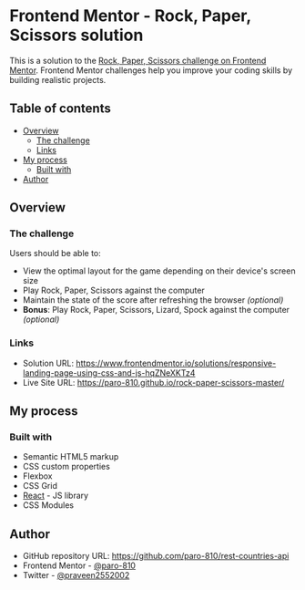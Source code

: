 # Frontend Mentor - Rock, Paper, Scissors solution

This is a solution to the [Rock, Paper, Scissors challenge on Frontend Mentor](https://www.frontendmentor.io/challenges/rock-paper-scissors-game-pTgwgvgH). Frontend Mentor challenges help you improve your coding skills by building realistic projects.

## Table of contents

- [Overview](#overview)
  - [The challenge](#the-challenge)
  - [Links](#links)
- [My process](#my-process)
  - [Built with](#built-with)
- [Author](#author)

## Overview

### The challenge

Users should be able to:

- View the optimal layout for the game depending on their device's screen size
- Play Rock, Paper, Scissors against the computer
- Maintain the state of the score after refreshing the browser _(optional)_
- **Bonus**: Play Rock, Paper, Scissors, Lizard, Spock against the computer _(optional)_

### Links

- Solution URL: https://www.frontendmentor.io/solutions/responsive-landing-page-using-css-and-js-hqZNeXKTz4
- Live Site URL: https://paro-810.github.io/rock-paper-scissors-master/

## My process

### Built with

- Semantic HTML5 markup
- CSS custom properties
- Flexbox
- CSS Grid
- [React](https://reactjs.org/) - JS library
- CSS Modules


## Author
- GitHub repository URL: https://github.com/paro-810/rest-countries-api
- Frontend Mentor - [@paro-810](https://www.frontendmentor.io/profile/paro-810)
- Twitter - [@praveen2552002](https://www.twitter.com/praveen2552002)
